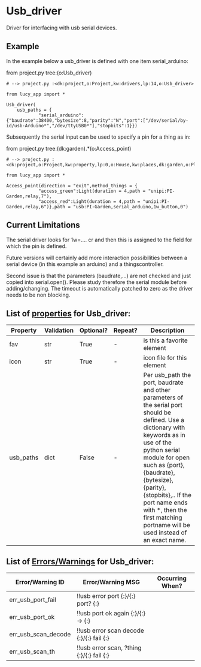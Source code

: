 <!--s_name-->
# Usb_driver

<!--e_name-->

<!--s_role-->
<!--e_role-->

<!--s_descr-->
Driver for interfacing with usb serial devices.

<!--e_descr-->

## Example

In the example below a usb_driver is defined with one item serial_arduino:

<!--s_insert_{"tree":"(o:Usb_driver)"}-->

from project.py tree:(o:Usb_driver)
```python3
# --> project.py :<dk:project,o:Project,kw:drivers,lp:14,o:Usb_driver>

from lucy_app import *

Usb_driver(
    usb_paths = {
            "serial_arduino":{"baudrate":38400,"bytesize":8,"parity":"N","port":["/dev/serial/by-id/usb-Arduino*","/dev/ttyUSB0*"],"stopbits":1}})

```

<!--e_insert-->

Subsequently the serial input can be used to specify a pin for a thing as in:

<!--s_insert_{"tree":"(dk:garden).*(o:Access_point)"}-->

from project.py tree:(dk:garden).*(o:Access_point)
```python3
# --> project.py :<dk:project,o:Project,kw:property,lp:0,o:House,kw:places,dk:garden,o:Place,kw:contents,lp:2,o:Access_ways,kw:items,dk:iButton_out_garden,o:Access_point>

from lucy_app import *

Access_point(direction = "exit",method_things = {
            "access_green":Light(duration = 4,path = "unipi:PI-Garden,relay,7"),
            "access_red":Light(duration = 4,path = "unipi:PI-Garden,relay,6")},path = "usb:PI-Garden,serial_arduino,1w_button,0")

```

<!--e_insert-->

## Current Limitations

The serial driver looks for 1w=.... cr and then this is assigned to the field for which the pin is defined.

Future versions will certainly add more interaction possibilities between a serial device (in this example an arduino) and a thingscontroller.

Second issue is that the parameters (baudrate,...) are not checked and just copied into serial.open().  Please study therefore the serial module before adding/changing.
The timeout is automatically patched to zero as the driver needs to be non blocking.
 
<!--s_tbl-->
## List of [properties](Properties.md) for __Usb_driver__:

  | Property | Validation | Optional? | Repeat? | Description |
  | --- | --- | --- | --- | --- |
  | fav | str | True | - | is this a favorite element | 
  | icon | str | True | - | icon file for this element | 
  | usb_paths | dict | False | - | Per usb_path the port, baudrate and other parameters of the serial port should be defined. Use a dictionary with keywords as in use of the python serial module for open such as {port}, {baudrate}, {bytesize}, {parity}, {stopbits},.. If the port name ends with *, then the first matching portname will be used instead of an exact name. | 

## List of [Errors/Warnings](Error_Warn.md) for  __Usb_driver__:

  | Error/Warning ID | Error/Warning MSG | Occurring When? |
  | --- | --- | --- | 
  | err_usb_port_fail | !!usb error port {:}/{:} port? {:} |  
  | err_usb_port_ok | !!usb port ok again {:}/{:} -> {:} |  
  | err_usb_scan_decode | !!usb error scan decode {:}/{:} fail {:} |  
  | err_usb_scan_th | !!usb error scan, ?thing {:}/{:} fail {:} |  
<!--e_tbl-->

